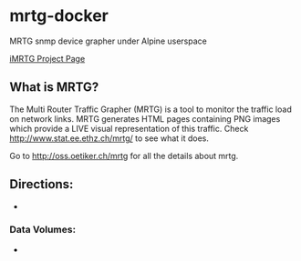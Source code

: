 # mrtg-docker
MRTG snmp device grapher under Alpine userspace

[iMRTG Project Page](oss.oetiker.ch/mrtg/)

## What is MRTG?

The Multi Router Traffic Grapher (MRTG) is a tool to monitor the traffic load on network links. MRTG generates HTML pages containing PNG images which provide a LIVE visual representation of this traffic. Check http://www.stat.ee.ethz.ch/mrtg/ to see what it does.

Go to http://oss.oetiker.ch/mrtg for all the details about mrtg.

## Directions:
 *

### Data Volumes:
 *

